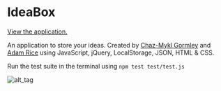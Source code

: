 # IdeaBox

[View the application.](https://chzmkl.github.io/Idea-Box/)

An application to store your ideas. Created by [Chaz-Mykl Gormley](https://github.com/CHZMKL) and [Adam Rice](https://github.com/adam-rice) using JavaScript, jQuery, LocalStorage, JSON, HTML & CSS.

Run the test suite in the terminal using ```npm test test/test.js```

![alt_tag](Images/IdeaBoxScreenGrab.png)
